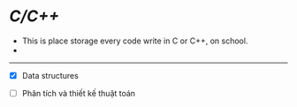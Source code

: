 # ***C/C++***
- This is place storage every code write in C or C++, on school.
- 
---
- [x] Data structures 
- [ ] Phân tích và thiết kế thuật toán


